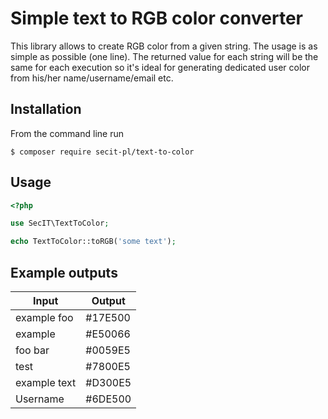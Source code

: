 # Simple text to RGB color converter

This library allows to create RGB color from a given string.
The usage is as simple as possible (one line). The returned value
for each string will be the same for each execution so it's ideal
for generating dedicated user color from his/her name/username/email etc.

## Installation

From the command line run

```
$ composer require secit-pl/text-to-color
```

## Usage

```php
<?php

use SecIT\TextToColor;

echo TextToColor::toRGB('some text');
```

## Example outputs

| Input        | Output  |
|--------------|---------|
| example foo  | #17E500 |
| example      | #E50066 |
| foo bar      | #0059E5 |
| test         | #7800E5 |
| example text | #D300E5 |
| Username     | #6DE500 |
